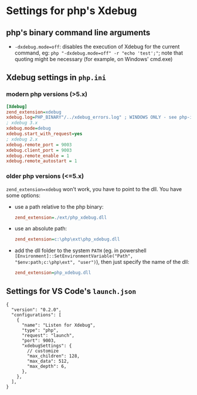 # Settings for php's Xdebug

## php's binary command line arguments

- `-dxdebug.mode=off`: disables the execution of Xdebug for the current command, eg: `php "-dxdebug.mode=off" -r "echo 'test';"`; note that quoting might be necessary (for example, on Windows' cmd.exe)

## Xdebug settings in `php.ini`

### modern php versions (>5.x)

```ini
[Xdebug]
zend_extension=xdebug
xdebug.log=PHP_BINARY"/../xdebug_errors.log" ; WINDOWS ONLY - see php-ini.md for explanation
; xdebug 3.x
xdebug.mode=debug
xdebug.start_with_request=yes
; xdebug 2.x
xdebug.remote_port = 9003
xdebug.client_port = 9003
xdebug.remote_enable = 1
xdebug.remote_autostart = 1
```

### older php versions (<=5.x)

`zend_extension=xdebug` won't work, you have to point to the dll. You have some options:

- use a path relative to the php binary:

  ```ini
  zend_extension=./ext/php_xdebug.dll
  ```

- use an absolute path:

  ```ini
  zend_extension=c:\php\ext\php_xdebug.dll
  ```

- add the dll folder to the system `PATH` (eg. in powershell `[Environment]::SetEnvironmentVariable("Path", "$env:path;c:\php\ext", "user")`), then just specify the name of the dll:

  ```ini
  zend_extension=php_xdebug.dll
  ```

## Settings for VS Code's `launch.json`

```jsonc
{
  "version": "0.2.0",
  "configurations": [
    {
      "name": "Listen for Xdebug",
      "type": "php",
      "request": "launch",
      "port": 9003,
      "xdebugSettings": {
        // customize
        "max_children": 128,
        "max_data": 512,
        "max_depth": 6,
      },
    },
  ],
}
```

